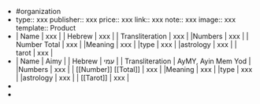 - #organization
- type:: xxx
  publisher:: xxx
  price:: xxx
  link:: xxx
  note:: xxx
  image:: xxx
  template:: Product
- | Name | xxx |
  | Hebrew | xxx |
  | Transliteration | xxx |
  |Numbers | xxx |
  | Number Total | xxx |
  |Meaning | xxx |
  |type | xxx |
  |astrology | xxx |
  | tarot | xxx |
- | Name | Aimy |
  | Hebrew | עמי |
  | Transliteration | AyMY, Ayin Mem Yod |
  |Numbers | xxx |
  | [[Number]] [[Total]] | xxx |
  |Meaning | xxx |
  |type | xxx |
  |astrology | xxx |
  | [[Tarot]] | xxx |
-
-